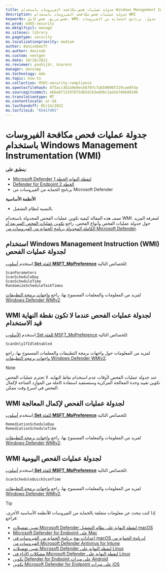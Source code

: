 ```yaml
---
title: جدولة عمليات فحص مكافحة الفيروسات باستخدام Windows Management Instrumentation
description: جدولة عمليات فحص مكافحة الفيروسات باستخدام WMI
keywords: فحص سريع، فحص كامل، WMI، جدول، برنامج الحماية من الفيروسات
ms.prod: m365-security
ms.mktglfcycl: manage
ms.sitesec: library
ms.pagetype: security
ms.localizationpriority: medium
author: denisebmsft
ms.author: deniseb
ms.custom: nextgen
ms.date: 10/18/2021
ms.reviewer: pauhijbr, ksarens
manager: dansimp
ms.technology: mde
ms.topic: how-to
ms.collection: M365-security-compliance
ms.openlocfilehash: 875acc362a9e8ecb6707c7ab59096f219cae0fda
ms.sourcegitcommit: ebbe8713297675db5dcb3e0d9c3ae5e746b99196
ms.translationtype: MT
ms.contentlocale: ar-SA
ms.lasthandoff: 05/14/2022
ms.locfileid: "65417491"
---
```

# <a name="schedule-antivirus-scans-using-windows-management-instrumentation-wmi"></a>جدولة عمليات فحص مكافحة الفيروسات باستخدام Windows Management Instrumentation (WMI)

**ينطبق على:**
- [Microsoft Defender لنقطة النهاية الخطة 1](https://go.microsoft.com/fwlink/?linkid=2154037)
- [Defender for Endpoint الخطة 2](https://go.microsoft.com/fwlink/?linkid=2154037)
- برنامج الحماية من الفيروسات من Microsoft Defender

**الأنظمة الأساسية**
- بالنسبة لنظام التشغيل

تصف هذه المقالة كيفية تكوين عمليات الفحص المجدولة باستخدام WMI. لمعرفة المزيد حول جدولة عمليات الفحص وأنواع الفحص، راجع [تكوين عمليات الفحص السريعة أو الكاملة المجدولة برنامج الحماية من الفيروسات من Microsoft Defender](schedule-antivirus-scans.md). 

## <a name="use-windows-management-instruction-wmi-to-schedule-scans"></a>استخدام Windows Management Instruction (WMI) لجدولة عمليات الفحص

استخدم [أسلوب **Set** للفئة **MSFT_MpPreference**](/previous-versions/windows/desktop/legacy/dn455323(v=vs.85)) للخصائص التالية:

```WMI
ScanParameters
ScanScheduleDay
ScanScheduleTime
RandomizeScheduleTaskTimes
```

لمزيد من المعلومات والمعلمات المسموح بها، راجع [واجهات برمجة التطبيقات Windows Defender WMIv2](/previous-versions/windows/desktop/defender/windows-defender-wmiv2-apis-portal)

## <a name="wmi-for-scheduling-scans-when-an-endpoint-is-not-in-use"></a>WMI لجدولة عمليات الفحص عندما لا تكون نقطة النهاية قيد الاستخدام

استخدم [الأسلوب Set للفئة MSFT_MpPreference](/previous-versions/windows/desktop/legacy/dn455323(v=vs.85)) للخصائص التالية:

```WMI
ScanOnlyIfIdleEnabled
```

لمزيد من المعلومات حول واجهات برمجة التطبيقات والمعلمات المسموح بها، راجع [واجهات برمجة التطبيقات Windows Defender WMIv2](/previous-versions/windows/desktop/defender/windows-defender-wmiv2-apis-portal).

> [!NOTE]
> عند جدولة عمليات الفحص لأوقات عدم استخدام نقاط النهاية، لا تحترم عمليات الفحص تكوين تقييد وحدة المعالجة المركزية وستستفيد استفادة كاملة من الموارد المتاحة لإكمال الفحص في أسرع وقت ممكن.


## <a name="wmi-for-scheduling-scans-to-complete-remediation"></a>WMI لجدولة عمليات الفحص لإكمال المعالجة

استخدم [أسلوب **Set** للفئة **MSFT_MpPreference**](/previous-versions/windows/desktop/legacy/dn455323(v=vs.85)) للخصائص التالية:

```WMI
RemediationScheduleDay
RemediationScheduleTime
```

لمزيد من المعلومات والمعلمات المسموح بها، راجع [واجهات برمجة التطبيقات Windows Defender WMIv2](/previous-versions/windows/desktop/defender/windows-defender-wmiv2-apis-portal).

## <a name="wmi-for-scheduling-daily-scans"></a>WMI لجدولة عمليات الفحص اليومية

استخدم [أسلوب **Set** للفئة **MSFT_MpPreference**](/previous-versions/windows/desktop/legacy/dn455323(v=vs.85)) للخصائص التالية:

```WMI
ScanScheduleQuickScanTime
```

لمزيد من المعلومات والمعلمات المسموح بها، راجع [واجهات برمجة التطبيقات Windows Defender WMIv2](/previous-versions/windows/desktop/defender/windows-defender-wmiv2-apis-portal).

> [!TIP]
> إذا كنت تبحث عن معلومات متعلقة بالحماية من الفيروسات للأنظمة الأساسية الأخرى، فراجع:
> - [تعيين تفضيلات Microsoft Defender لنقطة النهاية على نظام التشغيل macOS](mac-preferences.md)
> - [Microsoft Defender for Endpoint على Mac](microsoft-defender-endpoint-mac.md)
> - [إعدادات نهج برنامج الحماية من الفيروسات في macOS لبرنامج الحماية من الفيروسات من Microsoft Defender Antivirus for Intune](/mem/intune/protect/antivirus-microsoft-defender-settings-macos)
> - [تعيين تفضيلات Microsoft Defender لنقطة النهاية على Linux](linux-preferences.md)
> - [مشكلات الأداء في Microsoft Defender لنقطة النهاية على Linux](microsoft-defender-endpoint-linux.md)
> - [تكوين Defender for Endpoint على ميزات Android](android-configure.md)
> - [تكوين Microsoft Defender for Endpoint على ميزات iOS](ios-configure-features.md)